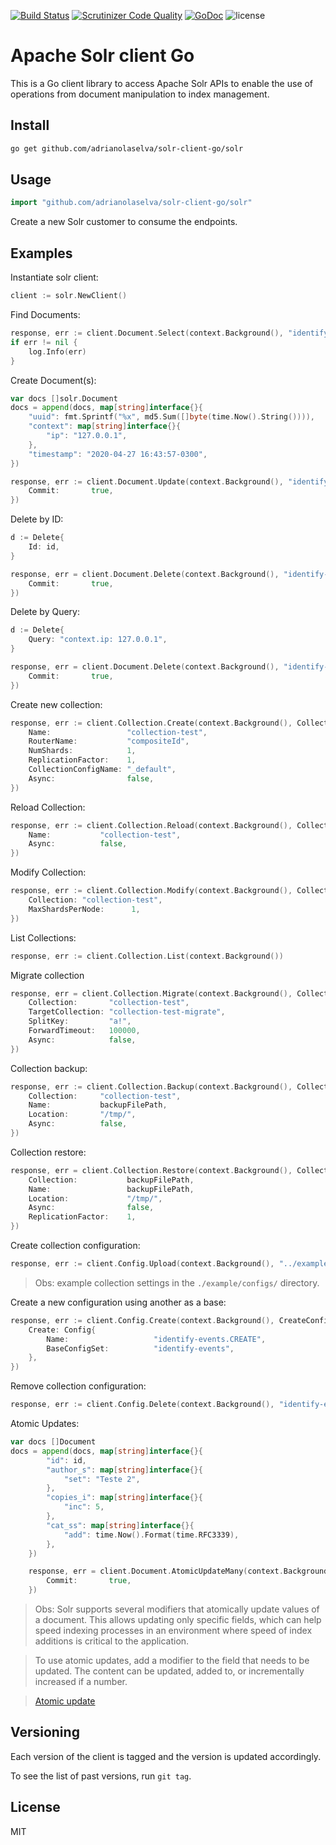 [![Build Status](https://travis-ci.org/adrianolaselva/solr-client-go.svg?branch=master)](https://travis-ci.org/adrianolaselva/solr-client-go)
[![Scrutinizer Code Quality](https://scrutinizer-ci.com/g/adrianolaselva/solr-client-go/badges/quality-score.png?b=master)](https://scrutinizer-ci.com/g/adrianolaselva/solr-client-go/?branch=master)
[![GoDoc](https://godoc.org/github.com/adrianolaselva/solr-client-go?status.svg)](https://pkg.go.dev/github.com/adrianolaselva/solr-client-go)
![license](http://img.shields.io/badge/license-Apache%20v2-blue.svg)

Apache Solr client Go
=======

This is a Go client library to access Apache Solr APIs to enable the use of operations from document manipulation to index management.

## Install

```sh
go get github.com/adrianolaselva/solr-client-go/solr
```

## Usage

```go
import "github.com/adrianolaselva/solr-client-go/solr"
```

Create a new Solr customer to consume the endpoints.

## Examples

Instantiate solr client:

```go
client := solr.NewClient()
```

Find Documents:

```go
response, err := client.Document.Select(context.Background(), "identify-events", "*:*")
if err != nil {
    log.Info(err)
}
```

Create Document(s):

```go
var docs []solr.Document
docs = append(docs, map[string]interface{}{
    "uuid": fmt.Sprintf("%x", md5.Sum([]byte(time.Now().String()))),
    "context": map[string]interface{}{
        "ip": "127.0.0.1",
    },
    "timestamp": "2020-04-27 16:43:57-0300",
})

response, err := client.Document.Update(context.Background(), "identify-events", docs, &solr.Parameters{
    Commit:       true,
})
```

Delete by ID:

```go
d := Delete{
    Id: id,
}

response, err = client.Document.Delete(context.Background(), "identify-events", d, &Parameters{
    Commit:       true,
})
```

Delete by Query:

```go
d := Delete{
    Query: "context.ip: 127.0.0.1",
}

response, err = client.Document.Delete(context.Background(), "identify-events", d, &Parameters{
    Commit:       true,
})
```

Create new collection:

```go
response, err := client.Collection.Create(context.Background(), CollectionCreate{
    Name:                 "collection-test",
    RouterName:           "compositeId",
    NumShards:            1,
    ReplicationFactor: 	  1,
    CollectionConfigName: "_default",
    Async:                false,
})
```

Reload Collection:

```go
response, err := client.Collection.Reload(context.Background(), CollectionReload{
    Name:           "collection-test",
    Async:          false,
})
```

Modify Collection:

```go
response, err := client.Collection.Modify(context.Background(), CollectionModifyCollection{
    Collection: "collection-test",
    MaxShardsPerNode:      1,
})
```


List Collections:

```go
response, err := client.Collection.List(context.Background())
```

Migrate collection

```go
response, err = client.Collection.Migrate(context.Background(), CollectionMigrate{
    Collection:       "collection-test",
    TargetCollection: "collection-test-migrate",
    SplitKey:         "a!",
    ForwardTimeout:   100000,
    Async:            false,
})
```

Collection backup:

```go
response, err := client.Collection.Backup(context.Background(), CollectionBackup{
	Collection:     "collection-test",
	Name:           backupFilePath,
	Location:       "/tmp/",
	Async:          false,
})
```

Collection restore:

```go
response, err = client.Collection.Restore(context.Background(), CollectionRestore{
	Collection:           backupFilePath,
	Name:                 backupFilePath,
	Location:       	  "/tmp/",
	Async:                false,
	ReplicationFactor:    1,
})
```

Create collection configuration:

```go
response, err := client.Config.Upload(context.Background(), "../example/configs/identify-events.zip", "identify-events")
```

>Obs: example collection settings in the `./example/configs/` directory.

Create a new configuration using another as a base:

```go
response, err := client.Config.Create(context.Background(), CreateConfig{
    Create: Config{
        Name:                   "identify-events.CREATE",
        BaseConfigSet:          "identify-events",
    },
})
```

Remove collection configuration:

```go
response, err := client.Config.Delete(context.Background(), "identify-events")
```

Atomic Updates:

```go
var docs []Document
docs = append(docs, map[string]interface{}{
		"id": id,
		"author_s": map[string]interface{}{
			"set": "Teste 2",
		},
		"copies_i": map[string]interface{}{
			"inc": 5,
		},
		"cat_ss": map[string]interface{}{
			"add": time.Now().Format(time.RFC3339),
		},
	})

	response, err = client.Document.AtomicUpdateMany(context.Background(), "identify-events", docs, &Parameters{
		Commit:       true,
	})
```

>Obs: Solr supports several modifiers that atomically update values of a document. This allows updating only specific fields, which can help speed indexing processes in an environment where speed of index additions is critical to the application.

>To use atomic updates, add a modifier to the field that needs to be updated. The content can be updated, added to, or incrementally increased if a number.

>[Atomic update](https://lucene.apache.org/solr/guide/6_6/updating-parts-of-documents.html#UpdatingPartsofDocuments-AtomicUpdates)

## Versioning

Each version of the client is tagged and the version is updated accordingly.

To see the list of past versions, run `git tag`.

## License
MIT
